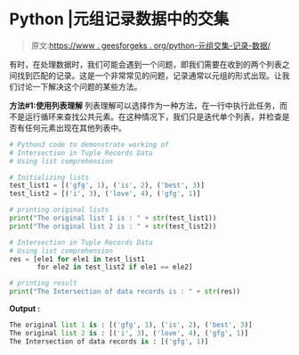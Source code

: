 # Python |元组记录数据中的交集

> 原文:[https://www . geesforgeks . org/python-元组交集-记录-数据/](https://www.geeksforgeeks.org/python-intersection-in-tuple-records-data/)

有时，在处理数据时，我们可能会遇到一个问题，即我们需要在收到的两个列表之间找到匹配的记录。这是一个非常常见的问题，记录通常以元组的形式出现。让我们讨论一下解决这个问题的某些方法。

**方法#1:使用列表理解**
列表理解可以选择作为一种方法，在一行中执行此任务，而不是运行循环来查找公共元素。在这种情况下，我们只是迭代单个列表，并检查是否有任何元素出现在其他列表中。

```py
# Python3 code to demonstrate working of
# Intersection in Tuple Records Data
# Using list comprehension

# Initializing lists
test_list1 = [('gfg', 1), ('is', 2), ('best', 3)]
test_list2 = [('i', 3), ('love', 4), ('gfg', 1)]

# printing original lists
print("The original list 1 is : " + str(test_list1))
print("The original list 2 is : " + str(test_list2))

# Intersection in Tuple Records Data
# Using list comprehension
res = [ele1 for ele1 in test_list1 
       for ele2 in test_list2 if ele1 == ele2]

# printing result
print("The Intersection of data records is : " + str(res))
```

**Output :**

```py
The original list 1 is : [('gfg', 1), ('is', 2), ('best', 3)]
The original list 2 is : [('i', 3), ('love', 4), ('gfg', 1)]
The Intersection of data records is : [('gfg', 1)]

```